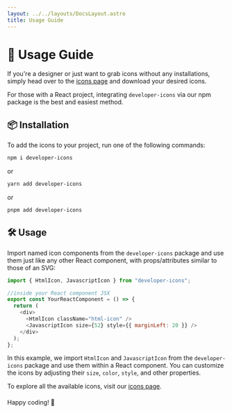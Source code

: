 ```yaml
---
layout: ../../layouts/DocsLayout.astro
title: Usage Guide
---
```


# 🚀 Usage Guide

If you're a designer or just want to grab icons without any installations, simply head over to the [icons page](https://xandemon.github.io/developer-icons/icons) and download your desired icons.

For those with a React project, integrating `developer-icons` via our npm package is the best and easiest method.

## 📦 Installation

To add the icons to your project, run one of the following commands:

```bash
npm i developer-icons
```

or

```bash
yarn add developer-icons
```

or

```bash
pnpm add developer-icons
```

## 🛠️ Usage

Import named icon components from the `developer-icons` package and use them just like any other React component, with props/attributes similar to those of an SVG:

```javascript
import { HtmlIcon, JavascriptIcon } from "developer-icons";

//inside your React component JSX
export const YourReactComponent = () => {
  return (
    <div>
      <HtmlIcon className="html-icon" />
      <JavascriptIcon size={52} style={{ marginLeft: 20 }} />
    </div>
  );
};
```

In this example, we import `HtmlIcon` and `JavascriptIcon` from the `developer-icons` package and use them within a React component. You can customize the icons by adjusting their `size`, `color`, `style`, and other properties.

<div style="margin-top: 12px" />

To explore all the available icons, visit our [icons page](https://xandemon.github.io/developer-icons/icons "Icons | Developer Icons").

<div style="margin-top: 20px">
Happy coding! 🚀
</div>
